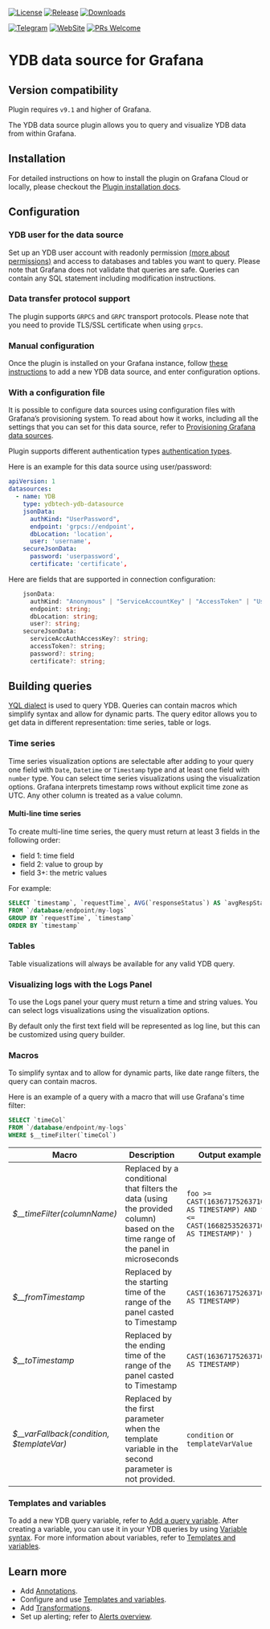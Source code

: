 [![License](https://img.shields.io/badge/License-Apache%202.0-blue.svg)](https://github.com/ydb-platform/ydb-grafana-datasource-plugin/blob/main/LICENSE)
[![Release](https://img.shields.io/badge/dynamic/json?logo=grafana&color=F47A20&label=release&prefix=v&query=%24.items%5B%3F%28%40.slug%20%3D%3D%20%22ydbtech-datasource%22%29%5D.version&url=https%3A%2F%2Fgrafana.com%2Fapi%2Fplugins)](https://grafana.com/grafana/plugins/ydbtech-ydb-datasource)
[![Downloads](https://img.shields.io/badge/dynamic/json?logo=grafana&color=F47A20&label=downloads&query=%24.items%5B%3F%28%40.slug%20%3D%3D%20%22ydbtech-datasource%22%29%5D.downloads&url=https%3A%2F%2Fgrafana.com%2Fapi%2Fplugins)](https://grafana.com/grafana/plugins/ydbtech-ydb-datasource)

<!-- ![Code lines](https://sloc.xyz/github/ydb-platform/ydb-grafana-datasource-plugin/?category=code) -->

[![Telegram](https://img.shields.io/badge/chat-on%20Telegram-2ba2d9.svg)](https://t.me/ydb_en)
[![WebSite](https://img.shields.io/badge/website-ydb.tech-blue.svg)](https://ydb.tech)
[![PRs Welcome](https://img.shields.io/badge/PRs-welcome-brightgreen.svg)](https://github.com/ydb-platform/ydb-grafana-datasource-plugin/blob/master/CONTRIBUTING.md)

# YDB data source for Grafana

## Version compatibility

Plugin requires `v9.1` and higher of Grafana.

The YDB data source plugin allows you to query and visualize YDB data from within Grafana.

## Installation

For detailed instructions on how to install the plugin on Grafana Cloud or locally, please checkout the [Plugin installation docs](https://grafana.com/docs/grafana/latest/plugins/installation/).

## Configuration

### YDB user for the data source

Set up an YDB user account with readonly permission [(more about permissions)](https://ydb.tech/ru/docs/cluster/access) and access to databases and tables you want to query. Please note that Grafana does not validate that queries are safe. Queries can contain any SQL statement including modification instructions.

### Data transfer protocol support

The plugin supports `GRPCS` and `GRPC` transport protocols. Please note that you need to provide TLS/SSL certificate when using `grpcs`.

### Manual configuration

Once the plugin is installed on your Grafana instance, follow [these instructions](https://grafana.com/docs/grafana/latest/datasources/add-a-data-source/) to add a new YDB data source, and enter configuration options.

### With a configuration file

It is possible to configure data sources using configuration files with Grafana’s provisioning system. To read about how it works, including all the settings that you can set for this data source, refer to [Provisioning Grafana data sources](https://grafana.com/docs/grafana/latest/administration/provisioning/#data-sources).

Plugin supports different authentication types [authentication types](https://ydb.tech/ru/docs/reference/ydb-sdk/auth).

Here is an example for this data source using user/password:

```yaml
apiVersion: 1
datasources:
  - name: YDB
    type: ydbtech-ydb-datasource
    jsonData:
      authKind: "UserPassword",
      endpoint: 'grpcs://endpoint',
      dbLocation: 'location',
      user: 'username',
    secureJsonData:
      password: 'userpassword',
      certificate: 'certificate',
```

Here are fields that are supported in connection configuration:

```typescript
    jsonData:
      authKind: "Anonymous" | "ServiceAccountKey" | "AccessToken" | "UserPassword" | "MetaData";
      endpoint: string;
      dbLocation: string;
      user?: string;
    secureJsonData:
      serviceAccAuthAccessKey?: string;
      accessToken?: string;
      password?: string;
      certificate?: string;
```

## Building queries

[YQL dialect](https://ydb.tech/ru/docs/yql/reference/) is used to query YDB.
Queries can contain macros which simplify syntax and allow for dynamic parts.
The query editor allows you to get data in different representation: time series, table or logs.

### Time series

Time series visualization options are selectable after adding to your query one field with `Date`, `Datetime` or `Timestamp` type and at least one field with `number` type. You can select time series visualizations using the visualization options. Grafana interprets timestamp rows without explicit time zone as UTC. Any other column is treated as a value column.

#### Multi-line time series

To create multi-line time series, the query must return at least 3 fields in the following order:

- field 1: time field
- field 2: value to group by
- field 3+: the metric values

For example:

```sql
SELECT `timestamp`, `requestTime`, AVG(`responseStatus`) AS `avgRespStatus`
FROM `/database/endpoint/my-logs`
GROUP BY `requestTime`, `timestamp`
ORDER BY `timestamp`
```

### Tables

Table visualizations will always be available for any valid YDB query.

### Visualizing logs with the Logs Panel

To use the Logs panel your query must return a time and string values. You can select logs visualizations using the visualization options.

By default only the first text field will be represented as log line, but this can be customized using query builder.

### Macros

To simplify syntax and to allow for dynamic parts, like date range filters, the query can contain macros.

Here is an example of a query with a macro that will use Grafana's time filter:

```sql
SELECT `timeCol`
FROM `/database/endpoint/my-logs`
WHERE $__timeFilter(`timeCol`)
```

| Macro                                        | Description                                                                                                                      | Output example                                                                                  |
| -------------------------------------------- | -------------------------------------------------------------------------------------------------------------------------------- | ----------------------------------------------------------------------------------------------- |
| _$\_\_timeFilter(columnName)_                | Replaced by a conditional that filters the data (using the provided column) based on the time range of the panel in microseconds | `foo >= CAST(1636717526371000 AS TIMESTAMP) AND foo <=  CAST(1668253526371000 AS TIMESTAMP)' )` |
| _$\_\_fromTimestamp_                         | Replaced by the starting time of the range of the panel casted to Timestamp                                                      | `CAST(1636717526371000 AS TIMESTAMP)`                                                           |
| _$\_\_toTimestamp_                           | Replaced by the ending time of the range of the panel casted to Timestamp                                                        | `CAST(1636717526371000 AS TIMESTAMP)`                                                           |
| _$\_\_varFallback(condition, \$templateVar)_ | Replaced by the first parameter when the template variable in the second parameter is not provided.                              | `condition` or `templateVarValue`                                                               |

### Templates and variables

To add a new YDB query variable, refer to [Add a query variable](https://grafana.com/docs/grafana/latest/variables/variable-types/add-query-variable/).
After creating a variable, you can use it in your YDB queries by using [Variable syntax](https://grafana.com/docs/grafana/latest/variables/syntax/).
For more information about variables, refer to [Templates and variables](https://grafana.com/docs/grafana/latest/variables/).

## Learn more

- Add [Annotations](https://grafana.com/docs/grafana/latest/dashboards/annotations/).
- Configure and use [Templates and variables](https://grafana.com/docs/grafana/latest/variables/).
- Add [Transformations](https://grafana.com/docs/grafana/latest/panels/transformations/).
- Set up alerting; refer to [Alerts overview](https://grafana.com/docs/grafana/latest/alerting/).

